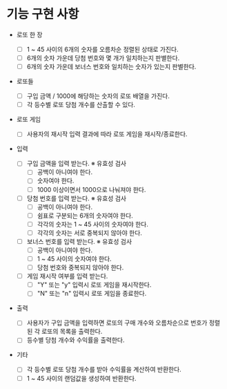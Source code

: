 # 기능 구현 사항

- 로또 한 장

  - [ ] 1 ~ 45 사이의 6개의 숫자를 오름차순 정렬된 상태로 가진다.
  - [ ] 6개의 숫자 가운데 당첨 번호와 몇 개가 일치하는지 판별한다.
  - [ ] 6개의 숫자 가운데 보너스 번호와 일치하는 숫자가 있는지 판별한다.

- 로또들

  - [ ] 구입 금액 / 1000에 해당하는 숫자의 로또 배열을 가진다.
  - [ ] 각 등수별 로또 당첨 개수를 산출할 수 있다.

- 로또 게임

  - [ ] 사용자의 재시작 입력 결과에 따라 로또 게임을 재시작/종료한다.

- 입력

  - [ ] 구입 금액을 입력 받는다.
        ※ 유효성 검사
    - [ ] 공백이 아니여야 한다.
    - [ ] 숫자여야 한다.
    - [ ] 1000 이상이면서 1000으로 나눠져야 한다.
  - [ ] 당첨 번호를 입력 받는다.
        ※ 유효성 검사
    - [ ] 공백이 아니여야 한다.
    - [ ] 쉼표로 구분되는 6개의 숫자여야 한다.
    - [ ] 각각의 숫자는 1 ~ 45 사이의 숫자여야 한다.
    - [ ] 각각의 숫자는 서로 중복되지 않아야 한다.
  - [ ] 보너스 번호를 입력 받는다.
        ※ 유효성 검사
    - [ ] 공백이 아니여야 한다.
    - [ ] 1 ~ 45 사이의 숫자여야 한다.
    - [ ] 당첨 번호와 중복되지 않아야 한다.
  - [ ] 게임 재시작 여부를 입력 받는다.
    - [ ] "Y" 또는 "y" 입력시 로또 게임을 재시작한다.
    - [ ] "N" 또는 "n" 입력시 로또 게임을 종료한다.

- 출력

  - [ ] 사용자가 구입 금액을 입력하면 로또의 구매 개수와 오름차순으로 번호가 정렬된 각 로또의 목록을 출력한다.
  - [ ] 등수별 당첨 개수와 수익률을 출력한다.

- 기타
  - [ ] 각 등수별 로또 당첨 개수를 받아 수익률을 계산하여 반환한다.
  - [ ] 1 ~ 45 사이의 랜덤값을 생성하여 반환한다.
